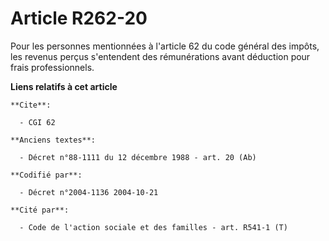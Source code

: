 # Article R262-20

Pour les personnes mentionnées à l'article 62 du code général des impôts, les revenus perçus s'entendent des rémunérations
avant déduction pour frais professionnels.

**Liens relatifs à cet article**

	**Cite**:

	  - CGI 62

	**Anciens textes**:

	  - Décret n°88-1111 du 12 décembre 1988 - art. 20 (Ab)

	**Codifié par**:

	  - Décret n°2004-1136 2004-10-21

	**Cité par**:

	  - Code de l'action sociale et des familles - art. R541-1 (T)
